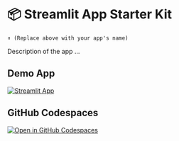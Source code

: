 # 📦 Streamlit App Starter Kit 
```
⬆️ (Replace above with your app's name)
```

Description of the app ...

## Demo App 

[![Streamlit App](https://static.streamlit.io/badges/streamlit_badge_black_white.svg)](https://howard-haowen-rag-with-llamaindex.streamlit.app/)

## GitHub Codespaces

[![Open in GitHub Codespaces](https://github.com/codespaces/badge.svg)](https://codespaces.new/howard-haowen-rag-with-llamaindex.streamlit.app?quickstart=1)


